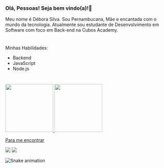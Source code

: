 ### Olá, Pessoas! Seja bem vindo(a)!👋


Meu nome é Débora Silva. Sou Pernambucana, Mãe e encantada com o mundo da tecnologia. Atualmente sou estudante de Desenvolvimento em Software com foco em Back-end na Cubos Academy.









#
Minhas Habilidades:
- Backend
- JavaScript
- Node.js









#



<div>
<a href="https://github.com/debora-silva1">
<img loading="lazy" height="150em" src="https://github-readme-stats.vercel.app/api/top-langs/?username=debora-silva1&layout=compact&langs_count=7&theme=dracula"/>
<img loading="lazy" height="150em" src="https://github-readme-stats.vercel.app/api?username=debora-silva1&show_icons=true&theme=dracula&include_all_commits=true&count_private=true"/>
</div>
  
Para me encontrar

<div>
<a href = "mailto:francislayned2@gmail.com"><img src="https://img.shields.io/badge/-Gmail-%23333?style=for-the-badge&logo=gmail&logoColor=white" target="_blank"></a>
<a href="https://www.linkedin.com/in/https://www.linkedin.com/in/d%C3%A9bora-francislayne-/" target="_blank"><img src="https://img.shields.io/badge/-LinkedIn-%230077B5?style=for-the-badge&logo=linkedin&logoColor=white" target="_blank"></a> 
</div>


![Snake animation](https://github.com/debora-silva1/debora-silva1/blob/output/github-contribution-grid-snake.svg)


